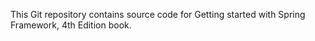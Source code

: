 This Git repository contains source code for Getting started with Spring Framework, 4th Edition book.